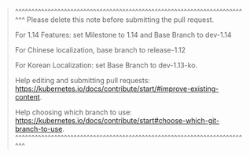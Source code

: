 >^^^^^^^^^^^^^^^^^^^^^^^^^^^^^^^^^^^^^^^^^^^^^^^^^^^^^^^^^^^^^^^^^^^^^^^^^
> Please delete this note before submitting the pull request.
>
> For 1.14 Features: set Milestone to 1.14 and Base Branch to dev-1.14
> 
> For Chinese localization, base branch to release-1.12
>
> For Korean Localization: set Base Branch to dev-1.13-ko.<latest team milestone>
>
> Help editing and submitting pull requests:
> https://kubernetes.io/docs/contribute/start/#improve-existing-content.
>
> Help choosing which branch to use:
> https://kubernetes.io/docs/contribute/start#choose-which-git-branch-to-use.
>^^^^^^^^^^^^^^^^^^^^^^^^^^^^^^^^^^^^^^^^^^^^^^^^^^^^^^^^^^^^^^^^^^^^^^^^^
>
